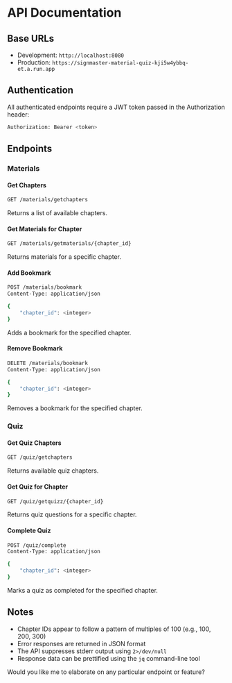 # API Documentation

## Base URLs

- Development: `http://localhost:8080`
- Production: `https://signmaster-material-quiz-kji5w4ybbq-et.a.run.app`

## Authentication

All authenticated endpoints require a JWT token passed in the Authorization header:

```bash
Authorization: Bearer <token>
```

## Endpoints

### Materials

#### Get Chapters

```bash
GET /materials/getchapters
```

Returns a list of available chapters.

#### Get Materials for Chapter

```bash
GET /materials/getmaterials/{chapter_id}
```

Returns materials for a specific chapter.

#### Add Bookmark

```bash
POST /materials/bookmark
Content-Type: application/json

{
    "chapter_id": <integer>
}
```

Adds a bookmark for the specified chapter.

#### Remove Bookmark

```bash
DELETE /materials/bookmark
Content-Type: application/json

{
    "chapter_id": <integer>
}
```

Removes a bookmark for the specified chapter.

### Quiz

#### Get Quiz Chapters

```bash
GET /quiz/getchapters
```

Returns available quiz chapters.

#### Get Quiz for Chapter

```bash
GET /quiz/getquizz/{chapter_id}
```

Returns quiz questions for a specific chapter.

#### Complete Quiz

```bash
POST /quiz/complete
Content-Type: application/json

{
    "chapter_id": <integer>
}
```

Marks a quiz as completed for the specified chapter.

## Notes

- Chapter IDs appear to follow a pattern of multiples of 100 (e.g., 100, 200, 300)
- Error responses are returned in JSON format
- The API suppresses stderr output using `2>/dev/null`
- Response data can be prettified using the `jq` command-line tool

Would you like me to elaborate on any particular endpoint or feature?
